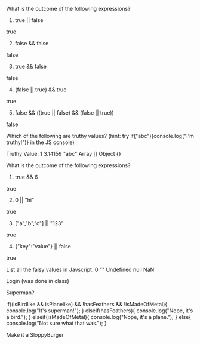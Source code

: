 What is the outcome of the following expressions?

1. true || false

true

2. false && false

false

3. true && false

false

4. (false || true) && true

true

5. false && ((true || false) && (false || true))

false

Which of the following are truthy values? (hint: try if("abc"){console.log("I'm truthy!")} in the JS console)

Truthy Value:
1
3.14159
"abc"
Array
[]
Object
{}

What is the outcome of the following expressions?

1. true && 6

true

2. 0 || "hi"

true

3. ["a","b","c"] || "123"

true

4. {"key":"value"} || false

true

List all the falsy values in Javscript.
0
""
Undefined
null
NaN

Login (was done in class)

Superman?

if((isBirdlike && isPlanelike) && !hasFeathers && !isMadeOfMetal){
	console.log("It's superman!");
} elseif(hasFeathers){
	console.log("Nope, it's a bird.");
} elseif(isMadeOfMetal){
	console.log("Nope, it's a plane.");
} else{
	console.log("Not sure what that was.");
}

Make it a SloppyBurger


